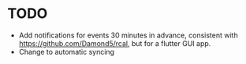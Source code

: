 # TODO
- Add notifications for events 30 minutes in advance, consistent with https://github.com/Damond5/rcal, but for a flutter GUI app.
- Change to automatic syncing
